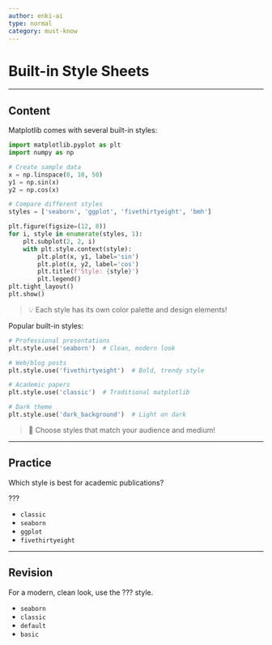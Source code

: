 ```yaml
---
author: enki-ai
type: normal
category: must-know
---
```


# Built-in Style Sheets

---
## Content

Matplotlib comes with several built-in styles:

```python
import matplotlib.pyplot as plt
import numpy as np

# Create sample data
x = np.linspace(0, 10, 50)
y1 = np.sin(x)
y2 = np.cos(x)

# Compare different styles
styles = ['seaborn', 'ggplot', 'fivethirtyeight', 'bmh']

plt.figure(figsize=(12, 8))
for i, style in enumerate(styles, 1):
    plt.subplot(2, 2, i)
    with plt.style.context(style):
        plt.plot(x, y1, label='sin')
        plt.plot(x, y2, label='cos')
        plt.title(f'Style: {style}')
        plt.legend()
plt.tight_layout()
plt.show()
```

> 💡 Each style has its own color palette and design elements!

Popular built-in styles:
```python
# Professional presentations
plt.style.use('seaborn')  # Clean, modern look

# Web/blog posts
plt.style.use('fivethirtyeight')  # Bold, trendy style

# Academic papers
plt.style.use('classic')  # Traditional matplotlib

# Dark theme
plt.style.use('dark_background')  # Light on dark
```

> 🎯 Choose styles that match your audience and medium!

---
## Practice

Which style is best for academic publications?

???

- `classic`
- `seaborn`
- `ggplot`
- `fivethirtyeight`

---
## Revision

For a modern, clean look, use the ??? style.

- `seaborn`
- `classic`
- `default`
- `basic` 